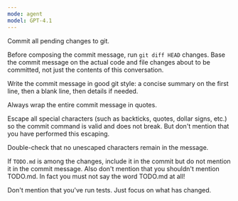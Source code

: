 ```yaml
---
mode: agent
model: GPT-4.1
---
```


Commit all pending changes to git.

Before composing the commit message, run `git diff HEAD` changes. Base the commit message on the actual code and file changes about to be committed, not just the contents of this conversation.

Write the commit message in good git style: a concise summary on the first line, then a blank line, then details if needed.

Always wrap the entire commit message in quotes.

Escape all special characters (such as backticks, quotes, dollar signs, etc.) so the commit command is valid and does not break.
But don't mention that you have performed this escaping.

Double-check that no unescaped characters remain in the message.

If `TODO.md` is among the changes, include it in the commit but do not mention it in the commit message. Also don't mention that you shouldn't mention TODO.md. In fact you must not say the word TODO.md at all!

Don't mention that you've run tests. Just focus on what has changed.
